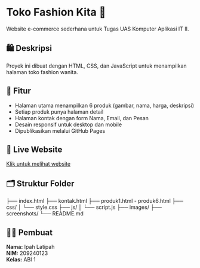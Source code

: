 # Toko Fashion Kita 👗

Website e-commerce sederhana untuk Tugas UAS Komputer Aplikasi IT II.

## 🛍️ Deskripsi
Proyek ini dibuat dengan HTML, CSS, dan JavaScript untuk menampilkan halaman toko fashion wanita.

## 🔑 Fitur
- Halaman utama menampilkan 6 produk (gambar, nama, harga, deskripsi)
- Setiap produk punya halaman detail
- Halaman kontak dengan form Nama, Email, dan Pesan
- Desain responsif untuk desktop dan mobile
- Dipublikasikan melalui GitHub Pages

## 🔗 Live Website
[Klik untuk melihat website](https://lalatipah.github.io/209240123_IPAH-LATIPAH_ECOMMERCE_UAS/)

## 🗂️ Struktur Folder
├── index.html
├── kontak.html
├── produk1.html - produk6.html
├── css/
│ └── style.css
├── js/
│ └── script.js
├── images/
├── screenshots/
└── README.md

## 👩‍💻 Pembuat
**Nama:** Ipah Latipah  
**NIM:** 209240123  
**Kelas:** ABI 1
